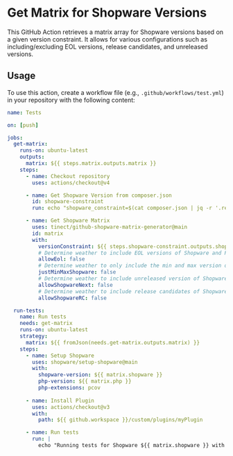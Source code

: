 # Get Matrix for Shopware Versions

This GitHub Action retrieves a matrix array for Shopware versions based on a given version constraint. It allows for various configurations such as including/excluding EOL versions, release candidates, and unreleased versions.

## Usage

To use this action, create a workflow file (e.g., `.github/workflows/test.yml`) in your repository with the following content:

```yaml
name: Tests

on: [push]

jobs:
  get-matrix:
    runs-on: ubuntu-latest
    outputs:
      matrix: ${{ steps.matrix.outputs.matrix }}
    steps:
      - name: Checkout repository
        uses: actions/checkout@v4

      - name: Get Shopware Version from composer.json
        id: shopware-constraint
        run: echo "shopware_constraint=$(cat composer.json | jq -r '.require."shopware/core"')" >> $GITHUB_OUTPUT

      - name: Get Shopware Matrix
        uses: tinect/github-shopware-matrix-generator@main
        id: matrix
        with:
          versionConstraint: ${{ steps.shopware-constraint.outputs.shopware_constraint }}
          # Determine weather to include EOL versions of Shopware and PHP.
          allowEol: false
          # Determine weather to only include the min and max version of Shopware - otherwise all minor versions in between are included.
          justMinMaxShopware: false
          # Determine weather to include unreleased version of Shopware - respecting the version constraint.
          allowShopwareNext: false
          # Determine weather to include release candidates of Shopware.
          allowShopwareRC: false

  run-tests:
    name: Run tests
    needs: get-matrix
    runs-on: ubuntu-latest
    strategy:
      matrix: ${{ fromJson(needs.get-matrix.outputs.matrix) }}
    steps:
      - name: Setup Shopware
        uses: shopware/setup-shopware@main
        with:
          shopware-version: ${{ matrix.shopware }}
          php-version: ${{ matrix.php }}
          php-extensions: pcov
          
      - name: Install Plugin
        uses: actions/checkout@v3
        with:
          path: ${{ github.workspace }}/custom/plugins/myPlugin

      - name: Run tests
        run: |
          echo "Running tests for Shopware ${{ matrix.shopware }} with PHP ${{ matrix.php }}"
```
